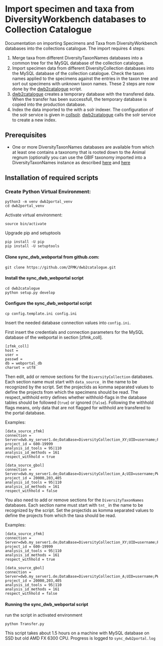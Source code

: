 # Import specimen and taxa from DiversityWorkbench databases to Collection Catalogue

Documentation on importing Specimens and Taxa from DiversityWorkbench databases into the collections catalogue. The import requires 4 steps:


1. Merge taxa from different DiversityTaxonNames databases into a common tree for the MySQL database of the collection catalogue.
2. Import specimen data from different DiversityCollection databases into the MySQL database of the collection catalogue. Check the taxon names applied to the specimens against the entries in the taxon tree and sort out specimens with unknown taxon names. These 2 steps are now done by the [dwb2catalogue](https://github.com/ZFMK/dwb2catalogue) script.
3. [dwb2catalogue](https://github.com/ZFMK/dwb2catalogue) creates a temporary database with the transfered data. When the transfer has been successfull, the temporary database is copied into the production database.
4. Index the data imported to the with a solr indexer. The configuration of the solr service is given in [collsolr](https://github.com/ZFMK/collsolr). [dwb2catalogue](https://github.com/ZFMK/dwb2catalogue) calls the solr service to create a new index.


## Prerequisites

- One or more DiversityTaxonNames databases are available from which at least one contains a taxonomy that is rooted down to the Animal regnum (optionally you can use the GBIF taxonomy imported into a DiversityTaxonNames instance as described [here](https://github.com/ZFMK/gbif2mysql) and [here](https://github.com/ZFMK/gbif2tnt)


## Installation of required scripts

### Create Python Virtual Environment:

    python3 -m venv dwb2portal_venv
    cd dwb2portal_venv


Activate virtual environment:

    source bin/activate

Upgrade pip and setuptools

    pip install -U pip
    pip install -U setuptools


#### Clone sync_dwb_webportal from github.com: 

    git clone https://github.com/ZFMK/dwb2catalogue.git

#### Install the sync_dwb_webportal script

    cd dwb2catalogue
    python setup.py develop


#### Configure the sync_dwb_webportal script

    cp config.template.ini config.ini

Insert the needed database connection values into `config.ini`.

First insert the credentials and connection parameters for the MySQL database of the webportal in section [zfmk_coll].


    [zfmk_coll]
    host = 
    user = 
    passwd = 
    db = webportal_db
    charset = utf8


Then edit, add or remove sections for the `DiversityCollection` databases. Each section name must start with `data_source_` in the name to be recognized by the script. Set the projectids as komma separated values to define the projects from which the specimens should be read. The respect_withhold entry defines whether withhold-flags in the database tables should be followed (`true`) or ignored (`false`). Following the withhold flags means, only data that are not flagged for withhold are transfered to the portal database. 

Examples:

    [data_source_zfmk]
    connection = Server=dwb.my_server1.de;DataBase=DiversityCollection_XY;UID=username;PWD=*****;Port=1433
    project_id = 600-19999
    analysis_id_tools = 95|110
    analysis_id_methods = 161
    respect_withhold = true

    [data_source_gbol]
    connection = Server=dwb.my_server1.de;DataBase=DiversityCollection_A;UID=username;PWD=******;Port=1433
    project_id = 20000,203,405
    analysis_id_tools = 95|110
    analysis_id_methods = 161
    respect_withhold = false


You also need to add or remove sections for the `DiversityTaxonNames` databases. Each section name must start with `tnt_` in the name to be recognized by the script. Set the projectids as komma separated values to define the projects from which the taxa should be read. 

Examples:

    [data_source_zfmk]
    connection = Server=dwb.my_server1.de;DataBase=DiversityCollection_XY;UID=username;PWD=*****;Port=1433
    project_id = 600-19999
    analysis_id_tools = 95|110
    analysis_id_methods = 161
    respect_withhold = true

    [data_source_gbol]
    connection = Server=dwb.my_server1.de;DataBase=DiversityCollection_A;UID=username;PWD=******;Port=1433
    project_id = 20000,203,405
    analysis_id_tools = 95|110
    analysis_id_methods = 161
    respect_withhold = false






#### Running the sync_dwb_webportal script

run the script in activated environment

    python Transfer.py

This script takes about 1.5 hours on a machine with MySQL database on SSD but old AMD FX 6300 CPU. Progress is logged to `sync_dwb2portal.log`







